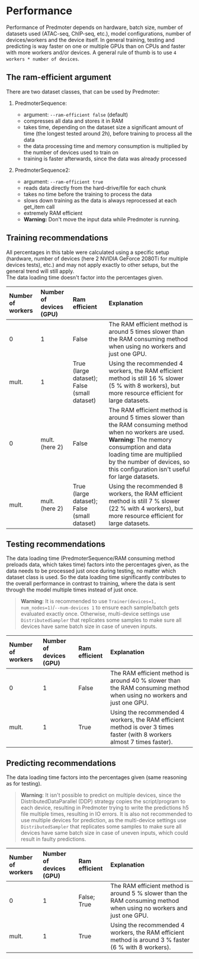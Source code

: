 # Performance
Performance of Predmoter depends on hardware, batch size, number of datasets used
(ATAC-seq, ChIP-seq, etc.), model configurations, number of devices/workers and the
device itself. In general training, testing and predicting is way faster on one or
multiple GPUs than on CPUs and faster with more workers and/or devices. A general
rule of thumb is to use ``4 workers * number of devices``.
    
## The ram-efficient argument
There are two dataset classes, that can be used by Predmoter:    
1. PredmoterSequence:
   - argument: ``--ram-efficient false`` (default)
   - compresses all data and stores it in RAM
   - takes time, depending on the dataset size a significant amount of time
     (the longest tested around 2h), before training to process all the data
   - the data processing time and memory consumption is multiplied by the 
     number of devices used to train on
   - training is faster afterwards, since the data was already processed
     
     
2. PredmoterSequence2:
    - argument: ``--ram-efficient true``     
    - reads data directly from the hard-drive/file for each chunk
    - takes no time before the training to process the data
    - slows down training as the data is always reprocessed at each get_item call
    - extremely RAM efficient
    - **Warning:** Don't move the input data while Predmoter is running.
     
## Training recommendations
All percentages in this table were calculated using a specific setup (hardware,
number of devices (here 2 NVIDIA GeForce 2080Ti for multiple devices tests), etc.)
and may not apply exactly to other setups, but the general trend will still apply.    
The data loading time doesn't factor into the percentages given.
    
| Number of workers | Number of devices (GPU) | Ram efficient                               | Explanation                                                                                                                                                                                                                                                         |
|:------------------|:------------------------|:--------------------------------------------|:--------------------------------------------------------------------------------------------------------------------------------------------------------------------------------------------------------------------------------------------------------------------|
| 0                 | 1                       | False                                       | The RAM efficient method is around 5 times slower than the RAM consuming method when using no workers and just one GPU.                                                                                                                                             |
| mult.             | 1                       | True (large dataset); False (small dataset) | Using the recommended 4 workers, the RAM efficient method is still 16 % slower (5 % with 8 workers), but more resource efficient for large datasets.                                                                                                                |
| 0                 | mult. (here 2)          | False                                       | The RAM efficient method is around 5 times slower than the RAM consuming method when no workers are used. **Warning:** The memory consumption and data loading time are multiplied by the number of devices, so this configuration isn't useful for large datasets. |
| mult.             | mult. (here 2)          | True (large dataset); False (small dataset) | Using the recommended 8 workers, the RAM efficient method is still 7 % slower (22 % with 4 workers), but more resource efficient for large datasets.                                                                                                                |
    
## Testing recommendations
The data loading time (PredmoterSequence/RAM consuming method preloads data, which
takes time) factors into the percentages given, as the data needs to be processed
just once during testing, no matter which dataset class is used. So the data loading
time significantly contributes to the overall performance in contrast to training,
where the data is sent through the model multiple times instead of just once.    
>**Warning**: It is recommended to use
> ``Trainer(devices=1, num_nodes=1)``/``--num-devices 1`` to ensure each
> sample/batch gets evaluated exactly once. Otherwise, multi-device settings
> use `DistributedSampler` that replicates some samples to make sure all devices
> have same batch size in case of uneven inputs.
     
| Number of workers | Number of devices (GPU) | Ram efficient | Explanation                                                                                                              |
|:------------------|:------------------------|:--------------|:-------------------------------------------------------------------------------------------------------------------------|
| 0                 | 1                       | False         | The RAM efficient method is around 40 % slower than the RAM consuming method when using no workers and just one GPU.     |
| mult.             | 1                       | True          | Using the recommended 4 workers, the RAM efficient method is over 3 times faster (with 8 workers almost 7 times faster). |
    
## Predicting recommendations
The data loading time factors into the percentages given (same reasoning as for
testing).
>**Warning**: It isn't possible to predict on multiple devices, since the
> DistributedDataParallel (DDP) strategy copies the script/program
> to each device, resulting in Predmoter trying to write the predictions h5
> file multiple times, resulting in IO errors. It is also not recommended to
> use multiple devices for prediction, as the multi-device settings
> use `DistributedSampler` that replicates some samples to make sure all devices
> have same batch size in case of uneven inputs, which could result in faulty
> predictions.
     
| Number of workers | Number of devices (GPU) | Ram efficient | Explanation                                                                                                         |
|:------------------|:------------------------|:--------------|:--------------------------------------------------------------------------------------------------------------------|
| 0                 | 1                       | False; True   | The RAM efficient method is around 5 % slower than the RAM consuming method when using no workers and just one GPU. |
| mult.             | 1                       | True          | Using the recommended 4 workers, the RAM efficient method is around 3 % faster (6 % with 8 workers).                |

